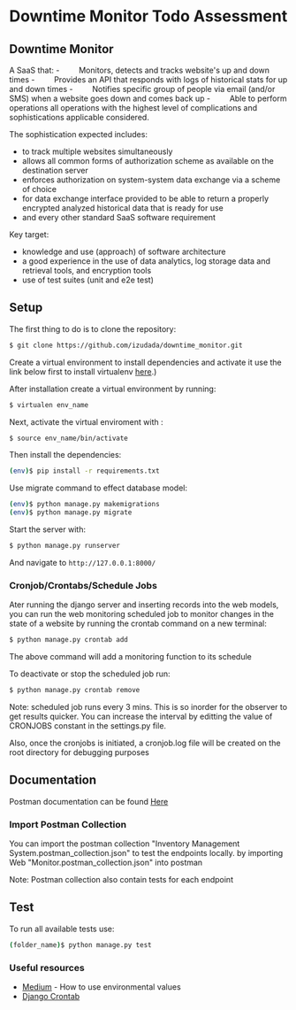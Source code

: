 #   Downtime Monitor Todo Assessment
##  Downtime Monitor
A SaaS that:
-     Monitors, detects and tracks website's up and down times
-     Provides an API that responds with logs of historical stats for up and down times
-     Notifies specific group of people via email (and/or SMS) when a website goes down and comes back up
-     Able to perform operations all operations with the highest level of complications and sophistications applicable considered.

The sophistication expected includes:
- to track multiple websites simultaneously
- allows all common forms of authorization scheme as available on the destination server
- enforces authorization on system-system data exchange via a scheme of choice
- for data exchange interface provided to be able to return a properly encrypted analyzed historical data that is ready for use 
- and every other standard SaaS software requirement

Key target:
- knowledge and use (approach) of software architecture
- a good experience in the use of data analytics, log storage data and retrieval tools, and encryption tools
- use of test suites (unit and e2e test)

## Setup

The first thing to do is to clone the repository:

```sh
$ git clone https://github.com/izudada/downtime_monitor.git
```

Create a virtual environment to install dependencies and activate it use the link below first to install virtualenv [here](https://help.dreamhost.com/hc/en-us/articles/115000695551-Installing-and-using-virtualenv-with-Python-3#:~:text=Virtualenv%20is%20a%20tool%20used,the%20globally%20installed%20libraries%20either).)

After installation create a virtual environment by running:

```sh
$ virtualen env_name
```

Next, activate the virtual enviroment with :

```sh
$ source env_name/bin/activate
```

Then install the dependencies:

```sh
(env)$ pip install -r requirements.txt
```


Use migrate command to effect database model:

```sh
(env)$ python manage.py makemigrations
(env)$ python manage.py migrate
```

Start the server with:
```sh
$ python manage.py runserver
```
And navigate to `http://127.0.0.1:8000/`

### Cronjob/Crontabs/Schedule Jobs
Ater running the django server and inserting records into the web models,
you can run the web monitoring scheduled job to monitor changes in the 
state of a website by running the crontab command on a new terminal:

```sh
$ python manage.py crontab add
```
The above command will add a monitoring function to its schedule

To deactivate or stop the scheduled job run:
```sh
$ python manage.py crontab remove
```

Note: scheduled job runs every 3 mins. This is so inorder for the observer to get results 
quicker. You can increase the interval by editting the value of CRONJOBS constant 
in the settings.py file.

Also, once the cronjobs is initiated, a cronjob.log file will be created on the root directory
for debugging purposes

##  Documentation

Postman documentation can be found [Here](https://documenter.getpostman.com/view/20677030/2s8ZDR7kSF)

### Import Postman Collection
You can import the postman collection "Inventory Management System.postman_collection.json"
to test the endpoints locally. by importing Web "Monitor.postman_collection.json" into postman

Note: Postman collection also contain tests for each endpoint

##  Test

To run all available tests use:

```sh
(folder_name)$ python manage.py test
```

### Useful resources

- [Medium](https://alicecampkin.medium.com/how-to-set-up-environment-variables-in-django-f3c4db78c55f) - How to use environmental values
- [Django Crontab](https://pypi.org/project/django-crontab/)